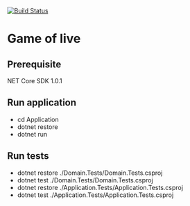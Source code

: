 [![Build Status](https://travis-ci.org/robisrob/gameoflivecsharp.svg?branch=master)](https://travis-ci.org/robisrob/gameoflivecsharp)

# Game of live

## Prerequisite
NET Core SDK 1.0.1

## Run application
- cd Application
- dotnet restore
- dotnet run
## Run tests
- dotnet restore ./Domain.Tests/Domain.Tests.csproj
 - dotnet test ./Domain.Tests/Domain.Tests.csproj
 - dotnet restore ./Application.Tests/Application.Tests.csproj
 - dotnet test ./Application.Tests/Application.Tests.csproj

